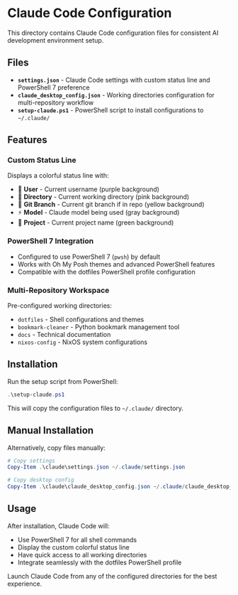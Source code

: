 # Claude Code Configuration

This directory contains Claude Code configuration files for consistent AI development environment setup.

## Files

- **`settings.json`** - Claude Code settings with custom status line and PowerShell 7 preference
- **`claude_desktop_config.json`** - Working directories configuration for multi-repository workflow
- **`setup-claude.ps1`** - PowerShell script to install configurations to `~/.claude/`

## Features

### Custom Status Line
Displays a colorful status line with:
- 👤 **User** - Current username (purple background)
- 📁 **Directory** - Current working directory (pink background)  
- 🌿 **Git Branch** - Current git branch if in repo (yellow background)
- ⚡ **Model** - Claude model being used (gray background)
- 🔧 **Project** - Current project name (green background)

### PowerShell 7 Integration
- Configured to use PowerShell 7 (`pwsh`) by default
- Works with Oh My Posh themes and advanced PowerShell features
- Compatible with the dotfiles PowerShell profile configuration

### Multi-Repository Workspace
Pre-configured working directories:
- `dotfiles` - Shell configurations and themes
- `bookmark-cleaner` - Python bookmark management tool
- `docs` - Technical documentation
- `nixos-config` - NixOS system configurations

## Installation

Run the setup script from PowerShell:

```powershell
.\setup-claude.ps1
```

This will copy the configuration files to `~/.claude/` directory.

## Manual Installation

Alternatively, copy files manually:

```powershell
# Copy settings
Copy-Item .\claude\settings.json ~/.claude/settings.json

# Copy desktop config  
Copy-Item .\claude\claude_desktop_config.json ~/.claude/claude_desktop_config.json
```

## Usage

After installation, Claude Code will:
- Use PowerShell 7 for all shell commands
- Display the custom colorful status line
- Have quick access to all working directories
- Integrate seamlessly with the dotfiles PowerShell profile

Launch Claude Code from any of the configured directories for the best experience.